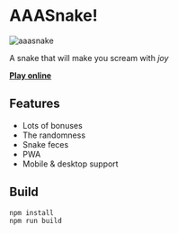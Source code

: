 # AAASnake!

![aaasnake](https://user-images.githubusercontent.com/22620605/73511270-28939d80-43f6-11ea-8ad8-6b70de637aab.png)

A snake that will make you scream with _joy_

[__Play online__](https://lexserest.github.io/aaasnake/)

## Features
- Lots of bonuses
- The randomness
- Snake feces
- PWA
- Mobile & desktop support

## Build
```bash
npm install
npm run build
```